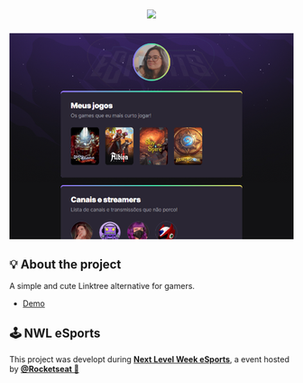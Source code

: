 <h1 align="center">
    <img src="https://global-uploads.webflow.com/61d83a2ebb0ae01ab96e841a/630ced17a99fbd99b6169b52_Logo-NLW-eSports.svg">
</h1>

![preview](./github/preview.png)

## 💡 About the project

A simple and cute Linktree alternative for gamers.

- [Demo](https://neoncatgenesisgithub.io/NLW-Gamehub/)

## 🕹️ NWL eSports

This project was developt during **[Next Level Week eSports](https://nextlevelweek.com/)**, a event hosted by **[@Rocketseat 💜](https://github.com/Rocketseat)**

